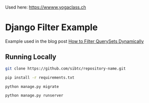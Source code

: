 Used here: https://wwww.yogaclass.ch

# Django Filter Example

Example used in the blog post [How to Filter QuerySets Dynamically](https://simpleisbetterthancomplex.com/tutorial/2016/11/28/how-to-filter-querysets-dynamically.html)

## Running Locally

```bash
git clone https://github.com/sibtc/repository-name.git
```

```bash
pip install -r requirements.txt
```

```bash
python manage.py migrate
```

```bash
python manage.py runserver
```
